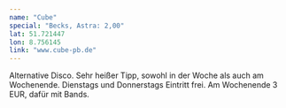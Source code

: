 ```yaml
---
name: "Cube"
special: "Becks, Astra: 2,00"
lat: 51.721447
lon: 8.756145
link: "www.cube-pb.de"
---
```

Alternative Disco. Sehr heißer Tipp, sowohl in der Woche als auch am Wochenende. Dienstags und Donnerstags Eintritt frei. Am Wochenende 3 EUR, dafür mit Bands.
